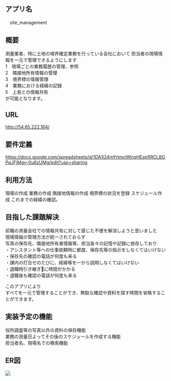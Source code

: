 ## アプリ名
　site_management

## 概要
  測量業者、特に土地の境界確定業務を行っている会社において
  担当者の現場情報を一元で管理できるようにします  
  1　現場ごとの業務履歴の管理、参照  
  2　隣接地所有情報の管理  
  3　境界標の情報管理  
  4　業務における経緯の記録  
  5　上長との情報共有  
  が可能となります。

## URL
 http://54.65.222.164/

## 要件定義
  https://docs.google.com/spreadsheets/d/1DA1i24mYrtmclWnqHEspfIRCLBGPqJFjMgy-0u6zUMg/edit?usp=sharing

## 利用方法
  現場の作成
  業務の作成
  隣接地情報の作成
  境界標の状況を登録
  スケジュール作成
  これまでの経緯の確認。

## 目指した課題解決

  前職の測量会社での情報共有に対して感じた不便を解消しようと思いました  
  現場情報の管理方法が統一されておらず  
  写真の保存先、隣接地所有者情報等、担当各々の記憶や記録に依存しており  
  ・アシスタント等への仕事依頼時に都度、保存先等の指示をしなくてはいけない  
  ・保存先の確認の電話が何度も来る  
  ・課内の打合せのたびに、経緯等を一から説明しなくてはいけない  
  ・退職時引き継ぎに時間がかかる  
  ・退職後も確認の電話が何度も来る  

  このアプリにより  
  すべてを一元で管理することができ、無駄な確認や資料を探す時間を省略することができます。


## 実装予定の機能
  役所調査等の写真以外の資料の保存機能  
  業務の測量日よってその後のスケジュールを作成する機能  
  担当者名、現場名での検索機能  
## ER図

![](/Users/yoshikawataiki/projects/site-management/ER.png)
  

